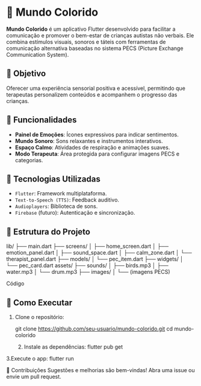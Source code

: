 # 🌈 Mundo Colorido

**Mundo Colorido** é um aplicativo Flutter desenvolvido para facilitar a comunicação e promover o bem-estar de crianças autistas não verbais. Ele combina estímulos visuais, sonoros e táteis com ferramentas de comunicação alternativa baseadas no sistema PECS (Picture Exchange Communication System).

## 🎯 Objetivo

Oferecer uma experiência sensorial positiva e acessível, permitindo que terapeutas personalizem conteúdos e acompanhem o progresso das crianças.

## 🧠 Funcionalidades

- **Painel de Emoções**: Ícones expressivos para indicar sentimentos.
- **Mundo Sonoro**: Sons relaxantes e instrumentos interativos.
- **Espaço Calmo**: Atividades de respiração e animações suaves.
- **Modo Terapeuta**: Área protegida para configurar imagens PECS e categorias.

## 🧰 Tecnologias Utilizadas

- `Flutter`: Framework multiplataforma.
- `Text-to-Speech (TTS)`: Feedback auditivo.
- `Audioplayers`: Biblioteca de sons.
- `Firebase` (futuro): Autenticação e sincronização.

## 📁 Estrutura do Projeto

lib/ ├── main.dart ├── screens/ │ ├── home_screen.dart │ ├── emotion_panel.dart │ ├── sound_space.dart │ ├── calm_zone.dart │ └── therapist_panel.dart ├── models/ │ └── pec_item.dart ├── widgets/ │ └── pec_card.dart assets/ ├── sounds/ │ ├── birds.mp3 │ ├── water.mp3 │ └── drum.mp3 ├── images/ │ └── (imagens PECS)

Código

## 🚀 Como Executar

1. Clone o repositório:

   git clone https://github.com/seu-usuario/mundo-colorido.git
   cd mundo-colorido

   2. Instale as dependências:
      flutter pub get

 3.Execute o app:
 flutter run

📌 Contribuições
Sugestões e melhorias são bem-vindas! Abra uma issue ou envie um pull request.
   
